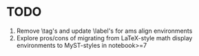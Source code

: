 # TODO

1. Remove \tag's and update \label's for ams align environments
1. Explore pros/cons of migrating from LaTeX-style math display environments to MyST-styles in notebook>=7
